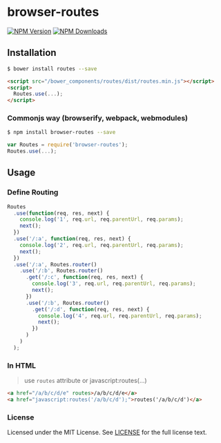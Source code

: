 # browser-routes

[![NPM Version][npm-image]][npm-url] [![NPM Downloads][downloads-image]][downloads-url]

[npm-image]: https://img.shields.io/npm/v/browser-routes.svg?style=flat
[npm-url]: https://npmjs.org/package/browser-routes
[downloads-image]: https://img.shields.io/npm/dm/browser-routes.svg?style=flat
[downloads-url]: https://npmjs.org/package/browser-routes

## Installation

```sh
$ bower install routes --save
```

```html
<script src="/bower_components/routes/dist/routes.min.js"></script>
<script>
  Routes.use(...);
</script>
```

### Commonjs way (browserify, webpack, webmodules)
```sh
$ npm install browser-routes --save
```

```javascript
var Routes = require('browser-routes');
Routes.use(...);
```


## Usage
### Define Routing
```javascript
Routes
  .use(function(req, res, next) {
    console.log('1', req.url, req.parentUrl, req.params);
    next();
  })
  .use('/:a', function(req, res, next) {
    console.log('2', req.url, req.parentUrl, req.params);
    next();
  })
  .use('/:a', Routes.router()
    .use('/:b', Routes.router()
      .get('/:c', function(req, res, next) {
        console.log('3', req.url, req.parentUrl, req.params);
        next();
      })
      .use('/:b', Routes.router()
        .get('/:d', function(req, res, next) {
          console.log('4', req.url, req.parentUrl, req.params);
          next();
        })
      )
    )
  );
```

### In HTML
> use `routes` attribute or javascript:routes(...)

```html
<a href="/a/b/c/d/e" routes>/a/b/c/d/e</a>
<a href="javascript:routes('/a/b/c/d');">routes('/a/b/c/d')</a>
```



### License
Licensed under the MIT License.
See [LICENSE](./LICENSE) for the full license text.
